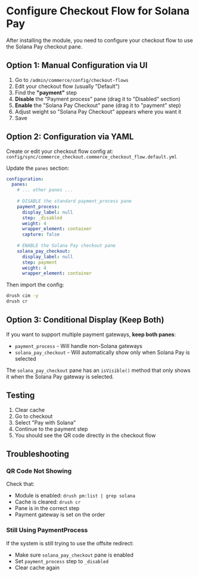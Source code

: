 # Configure Checkout Flow for Solana Pay

After installing the module, you need to configure your checkout flow to use the Solana Pay checkout pane.

## Option 1: Manual Configuration via UI

1. Go to `/admin/commerce/config/checkout-flows`
2. Edit your checkout flow (usually "Default")
3. Find the **"payment"** step
4. **Disable** the "Payment process" pane (drag it to "Disabled" section)
5. **Enable** the "Solana Pay Checkout" pane (drag it to "payment" step)
6. Adjust weight so "Solana Pay Checkout" appears where you want it
7. Save

## Option 2: Configuration via YAML

Create or edit your checkout flow config at:
`config/sync/commerce_checkout.commerce_checkout_flow.default.yml`

Update the `panes` section:

```yaml
configuration:
  panes:
    # ... other panes ...
    
    # DISABLE the standard payment_process pane
    payment_process:
      display_label: null
      step: _disabled
      weight: 4
      wrapper_element: container
      capture: false
    
    # ENABLE the Solana Pay checkout pane
    solana_pay_checkout:
      display_label: null
      step: payment
      weight: 4
      wrapper_element: container
```

Then import the config:
```bash
drush cim -y
drush cr
```

## Option 3: Conditional Display (Keep Both)

If you want to support multiple payment gateways, **keep both panes**:

- `payment_process` - Will handle non-Solana gateways
- `solana_pay_checkout` - Will automatically show only when Solana Pay is selected

The `solana_pay_checkout` pane has an `isVisible()` method that only shows it when the Solana Pay gateway is selected.

## Testing

1. Clear cache
2. Go to checkout
3. Select "Pay with Solana" 
4. Continue to the payment step
5. You should see the QR code directly in the checkout flow

## Troubleshooting

### QR Code Not Showing

Check that:
- Module is enabled: `drush pm:list | grep solana`
- Cache is cleared: `drush cr`
- Pane is in the correct step
- Payment gateway is set on the order

### Still Using PaymentProcess

If the system is still trying to use the offsite redirect:
- Make sure `solana_pay_checkout` pane is enabled
- Set `payment_process` step to `_disabled`
- Clear cache again
